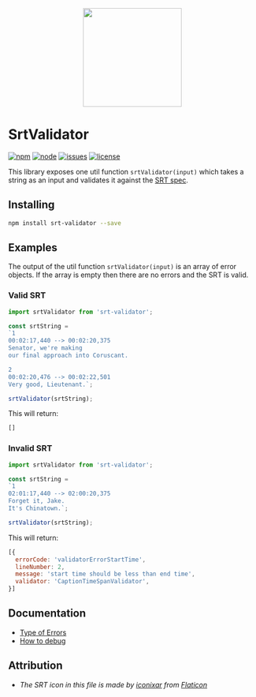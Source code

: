 <div align="center">
  <img width="200" height="200"
    src="https://user-images.githubusercontent.com/8691648/149093190-2f610184-e96c-4f8f-b423-d9afee704c1d.png">
</div>

# SrtValidator

[![npm][npm]][npm-url]
[![node][node]][node-url]
[![issues][issues]][issues-url]
[![license][license]][license-url]

This library exposes one util function `srtValidator(input)` which takes a string as an input and validates it against the [SRT spec][spec].

## Installing

```bash
npm install srt-validator --save
```

## Examples

The output of the util function `srtValidator(input)` is an array of error objects. If the array is empty then there are no errors and the SRT is valid.

### Valid SRT

```js
import srtValidator from 'srt-validator';

const srtString =
`1
00:02:17,440 --> 00:02:20,375
Senator, we're making
our final approach into Coruscant.

2
00:02:20,476 --> 00:02:22,501
Very good, Lieutenant.`;

srtValidator(srtString);
```

This will return:

```js
[]
```

### Invalid SRT

```js
import srtValidator from 'srt-validator';

const srtString =
`1
02:01:17,440 --> 02:00:20,375
Forget it, Jake.
It's Chinatown.`;

srtValidator(srtString);
```

This will return:

```js
[{
  errorCode: 'validatorErrorStartTime',
  lineNumber: 2,
  message: 'start time should be less than end time',
  validator: 'CaptionTimeSpanValidator',
}]
```

## Documentation

- [Type of Errors][types-of-errors]
- [How to debug][how-to-debug]

## Attribution

- *The SRT icon in this file is made by [iconixar](https://www.flaticon.com/authors/iconixar) from [Flaticon](https://www.flaticon.com)*

[npm]: https://img.shields.io/npm/v/srt-validator.svg
[npm-url]: https://www.npmjs.com/package/srt-validator
[node]: https://img.shields.io/node/v/srt-validator.svg
[node-url]: https://nodejs.org
[issues]: https://img.shields.io/github/issues/taoning2014/srt-validator
[issues-url]:https://github.com/taoning2014/srt-validator/issues
[license]: https://img.shields.io/github/license/taoning2014/srt-validator
[license-url]: ./LICENSE
[spec]: ./doc/srt-spec.md
[types-of-errors]: ./doc/types-of-errors.md
[how-to-debug]: ./doc/how-to-debug.md
